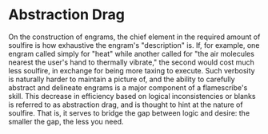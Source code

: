 # Abstraction Drag

On the construction of engrams, the chief element in the required amount of soulfire is how exhaustive the engram's "description" is. If, for example, one engram called simply for "heat" while another called for "the air molecules nearest the user's hand to thermally vibrate," the second would cost much less soulfire, in exchange for being more taxing to execute. Such verbosity is naturally harder to maintain a picture of, and the ability to carefully abstract and delineate engrams is a major component of a flamescribe's skill.  This decrease in efficiency based on logical inconsistencies or blanks is referred to as abstraction drag, and is thought to hint at the nature of soulfire. That is, it serves to bridge the gap between logic and desire: the smaller the gap, the less you need.
